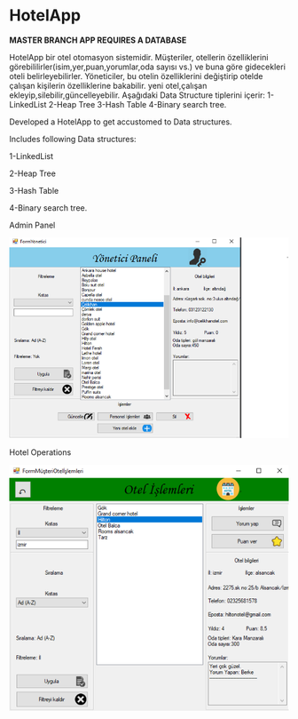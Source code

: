 # HotelApp

******MASTER BRANCH APP REQUIRES A DATABASE******



HotelApp bir otel otomasyon sistemidir. Müşteriler, otellerin özelliklerini görebililirler(isim,yer,puan,yorumlar,oda sayısı vs.) ve buna göre gidecekleri oteli belirleyebilirler. Yöneticiler, bu otelin özelliklerini değiştirip otelde çalışan kişilerin özelliklerine bakabilir. yeni otel,çalışan ekleyip,silebilir,güncelleyebilir. Aşağıdaki Data Structure tiplerini içerir: 1-LinkedList 2-Heap Tree 3-Hash Table 4-Binary search tree. 

Developed a HotelApp to get accustomed to Data structures.

Includes following Data structures:

1-LinkedList

2-Heap Tree

3-Hash Table

4-Binary search tree.

Admin Panel

![](Images/HotelApp%20Admin%20Panel.png)



Hotel Operations

![](Images/HotelApp%20Hotel%20Operations.png)
